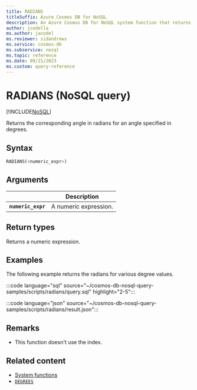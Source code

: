 ```yaml
---
title: RADIANS
titleSuffix: Azure Cosmos DB for NoSQL
description: An Azure Cosmos DB for NoSQL system function that returns a radian value for an angle in degrees.
author: jcodella
ms.author: jacodel
ms.reviewer: sidandrews
ms.service: cosmos-db
ms.subservice: nosql
ms.topic: reference
ms.date: 09/21/2023
ms.custom: query-reference
---
```


# RADIANS (NoSQL query)

[!INCLUDE[NoSQL](../../includes/appliesto-nosql.md)]

Returns the corresponding angle in radians for an angle specified in degrees.

## Syntax

```sql
RADIANS(<numeric_expr>)  
```  

## Arguments

| | Description |
| --- | --- |
| **`numeric_expr`** | A numeric expression. |

## Return types

Returns a numeric expression.  

## Examples

The following example returns the radians for various degree values.

:::code language="sql" source="~/cosmos-db-nosql-query-samples/scripts/radians/query.sql" highlight="2-5":::

:::code language="json" source="~/cosmos-db-nosql-query-samples/scripts/radians/result.json":::

## Remarks

- This function doesn't use the index.

## Related content

- [System functions](system-functions.yml)
- [`DEGREES`](degrees.md)

